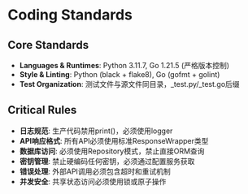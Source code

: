 # Coding Standards

## Core Standards
- **Languages & Runtimes**: Python 3.11.7, Go 1.21.5 (严格版本控制)
- **Style & Linting**: Python (black + flake8), Go (gofmt + golint)
- **Test Organization**: 测试文件与源文件同目录，_test.py/_test.go后缀

## Critical Rules
- **日志规范**: 生产代码禁用print()，必须使用logger
- **API响应格式**: 所有API必须使用标准ResponseWrapper类型
- **数据库访问**: 必须使用Repository模式，禁止直接ORM查询
- **密钥管理**: 禁止硬编码任何密钥，必须通过配置服务获取
- **错误处理**: 外部API调用必须包含超时和重试机制
- **并发安全**: 共享状态访问必须使用锁或原子操作
